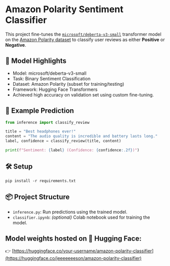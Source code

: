 # Amazon Polarity Sentiment Classifier

This project fine-tunes the [`microsoft/deberta-v3-small`](https://huggingface.co/microsoft/deberta-v3-small) transformer model on the [Amazon Polarity dataset](https://huggingface.co/datasets/amazon_polarity) to classify user reviews as either **Positive** or **Negative**.

## 🚀 Model Highlights

- Model: microsoft/deberta-v3-small
- Task: Binary Sentiment Classification
- Dataset: Amazon Polarity (subset for training/testing)
- Framework: Hugging Face Transformers
- Achieved high accuracy on validation set using custom fine-tuning.

## 🔎 Example Prediction

```python
from inference import classify_review

title = "Best headphones ever!"
content = "The audio quality is incredible and battery lasts long."
label, confidence = classify_review(title, content)

print(f"Sentiment: {label} (Confidence: {confidence:.2f})")
```
## 🛠️ Setup
```
pip install -r requirements.txt
```

## 📦 Project Structure
- `inference.py`: Run predictions using the trained model.
- `classifier.ipynb`: *(optional)* Colab notebook used for training the model.

## Model weights hosted on 🤗 Hugging Face:  
👉 [https://huggingface.co/your-username/amazon-polarity-classifier](https://huggingface.co/jeeeeeeeson/amazon-polarity-classifier)


